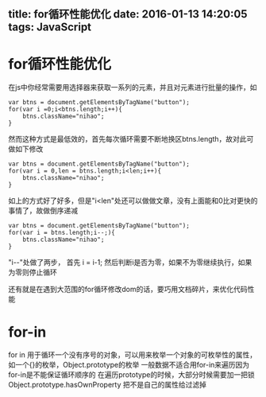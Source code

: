title: for循环性能优化
date: 2016-01-13 14:20:05
tags: JavaScript
---
# for循环性能优化

在js中你经常需要用选择器来获取一系列的元素，并且对元素进行批量的操作，如
```
var btns = document.getElementsByTagName("button");
for(var i =0;i<btns.length;i++){
	btns.className="nihao";
}
```
然而这种方式是最低效的，首先每次循环需要不断地换区btns.length，故对此可做如下修改
<!--more-->

```
var btns = document.getElementsByTagName("button");
for(var i = 0,len = btns.length;i<len;i++){
	btns.className="nihao";
}
```
如上的方式好了好多，但是"i<len"处还可以做做文章，没有上面能和0比对更快的事情了，故做倒序递减
```
var btns = document.getElementsByTagName("button");
for(var i = btns.length;i--;){
	btns.className="nihao";
}
```
"i--"处做了两步，
首先 i = i-1;
然后判断i是否为零，如果不为零继续执行，如果为零则停止循环

还有就是在遇到大范围的for循环修改dom的话，要巧用文档碎片，来优化代码性能

# for-in
for in 用于循环一个没有序号的对象，可以用来枚举一个对象的可枚举性的属性，如一个{}的枚举，Object.prototype的枚举
一般数据不适合用for-in来遍历因为for-in是不能保证循环顺序的
在遍历prototype的时候，大部分时候需要加一把锁 Object.prototype.hasOwnProperty 把不是自己的属性给过滤掉